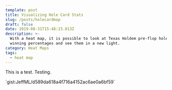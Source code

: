 ```yaml
---
template: post
title: Visualizing Hole Card Stats
slug: /posts/holecardmap
draft: false
date: 2019-08-31T15:48:23.813Z
description: >-
  With a heat map, it is possible to look at Texas Holdem pre-flop hole card
  winning percentages and see them in a new light.
category: Heat Maps
tags:
  - heat map
---
```

This is a test. Testing.

\`gist:JeffML/d589da618a4f716a4152ac6ae0a6bf59\`
